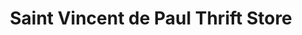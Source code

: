 ---
title: "Saint Vincent de Paul Thrift Store"
url: /eugene/saint-vincent-de-paul-thrift-store-garfield-street/
shop: Gebrauchtwaren
---
